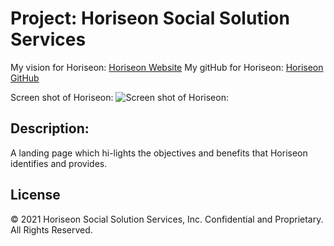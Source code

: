 
# Project: Horiseon Social Solution Services
   My vision for Horiseon: [Horiseon Website](https://jeminick.github.io/Horiseon-Eds-Beta/)
   My gitHub for Horiseon: [Horiseon GitHub](https://github.com/JEMinick/Horiseon-Eds-Beta/)

Screen shot of Horiseon: ![Screen shot of Horiseon:](https://github.com/JEMinick/Horiseon-Eds-Beta/horiseonscreenshot.png?raw=true)

## Description:
   A landing page which hi-lights the objectives and benefits that Horiseon identifies and provides.

## License
© 2021 Horiseon Social Solution Services, Inc. Confidential and Proprietary. All Rights Reserved.
